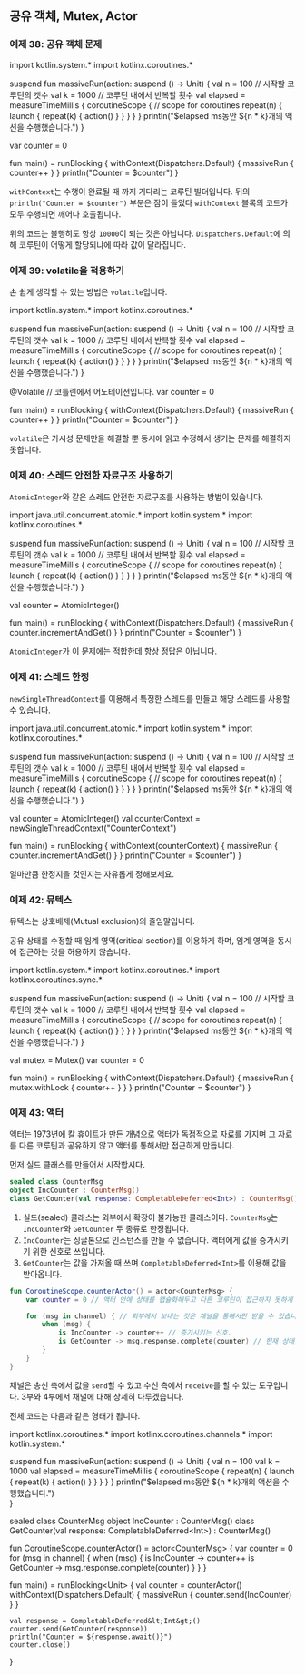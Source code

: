 ## 공유 객체, Mutex, Actor

### 예제 38: 공유 객체 문제

<div class="kotlin-playground" >
import kotlin.system.*
import kotlinx.coroutines.*

suspend fun massiveRun(action: suspend () -> Unit) {
    val n = 100 // 시작할 코루틴의 갯수
    val k = 1000 // 코루틴 내에서 반복할 횟수
    val elapsed = measureTimeMillis {
        coroutineScope { // scope for coroutines
            repeat(n) {
                launch {
                    repeat(k) { action() }
                }
            }
        }
    }
    println("$elapsed ms동안 ${n * k}개의 액션을 수행했습니다.")
}

var counter = 0

fun main() = runBlocking {
    withContext(Dispatchers.Default) {
        massiveRun {
            counter++
        }
    }
    println("Counter = $counter")
}
</div>

`withContext`는 수행이 완료될 때 까지 기다리는 코루틴 빌더입니다. 뒤의 `println("Counter = $counter")` 부분은 잠이 들었다 `withContext` 블록의 코드가 모두 수행되면 깨어나 호출됩니다.

위의 코드는 불행히도 항상 `10000`이 되는 것은 아닙니다. `Dispatchers.Default`에 의해 코루틴이 어떻게 할당되냐에 따라 값이 달라집니다.

### 예제 39: volatile을 적용하기

손 쉽게 생각할 수 있는 방법은 `volatile`입니다.

<div class="kotlin-playground" >
import kotlin.system.*
import kotlinx.coroutines.*

suspend fun massiveRun(action: suspend () -> Unit) {
    val n = 100 // 시작할 코루틴의 갯수
    val k = 1000 // 코루틴 내에서 반복할 횟수
    val elapsed = measureTimeMillis {
        coroutineScope { // scope for coroutines
            repeat(n) {
                launch {
                    repeat(k) { action() }
                }
            }
        }
    }
    println("$elapsed ms동안 ${n * k}개의 액션을 수행했습니다.")
}

@Volatile // 코틀린에서 어노테이션입니다.
var counter = 0

fun main() = runBlocking {
    withContext(Dispatchers.Default) {
        massiveRun {
            counter++
        }
    }
    println("Counter = $counter")
}
</div>

`volatile`은 가시성 문제만을 해결할 뿐 동시에 읽고 수정해서 생기는 문제를 해결하지 못합니다.

### 예제 40: 스레드 안전한 자료구조 사용하기

`AtomicInteger`와 같은 스레드 안전한 자료구조를 사용하는 방법이 있습니다.

<div class="kotlin-playground" >
import java.util.concurrent.atomic.*
import kotlin.system.*
import kotlinx.coroutines.*

suspend fun massiveRun(action: suspend () -> Unit) {
    val n = 100 // 시작할 코루틴의 갯수
    val k = 1000 // 코루틴 내에서 반복할 횟수
    val elapsed = measureTimeMillis {
        coroutineScope { // scope for coroutines
            repeat(n) {
                launch {
                    repeat(k) { action() }
                }
            }
        }
    }
    println("$elapsed ms동안 ${n * k}개의 액션을 수행했습니다.")
}

val counter = AtomicInteger()

fun main() = runBlocking {
    withContext(Dispatchers.Default) {
        massiveRun {
            counter.incrementAndGet()
        }
    }
    println("Counter = $counter")
}
</div>

`AtomicInteger`가 이 문제에는 적합한데 항상 정답은 아닙니다.

### 예제 41: 스레드 한정 

`newSingleThreadContext`를 이용해서 특정한 스레드를 만들고 해당 스레드를 사용할 수 있습니다.

<div class="kotlin-playground" >
import java.util.concurrent.atomic.*
import kotlin.system.*
import kotlinx.coroutines.*

suspend fun massiveRun(action: suspend () -> Unit) {
    val n = 100 // 시작할 코루틴의 갯수
    val k = 1000 // 코루틴 내에서 반복할 횟수
    val elapsed = measureTimeMillis {
        coroutineScope { // scope for coroutines
            repeat(n) {
                launch {
                    repeat(k) { action() }
                }
            }
        }
    }
    println("$elapsed ms동안 ${n * k}개의 액션을 수행했습니다.")
}

val counter = AtomicInteger()
val counterContext = newSingleThreadContext("CounterContext")

fun main() = runBlocking {
    withContext(counterContext) {
        massiveRun {
            counter.incrementAndGet()
        }
    }
    println("Counter = $counter")
}
</div>

얼마만큼 한정지을 것인지는 자유롭게 정해보세요.

### 예제 42: 뮤텍스

뮤텍스는 상호배제(Mutual exclusion)의 줄임말입니다.

공유 상태를 수정할 때 임계 영역(critical section)를 이용하게 하며, 임계 영역을 동시에 접근하는 것을 허용하지 않습니다.

<div class="kotlin-playground" >
import kotlin.system.*
import kotlinx.coroutines.*
import kotlinx.coroutines.sync.*

suspend fun massiveRun(action: suspend () -> Unit) {
    val n = 100 // 시작할 코루틴의 갯수
    val k = 1000 // 코루틴 내에서 반복할 횟수
    val elapsed = measureTimeMillis {
        coroutineScope { // scope for coroutines
            repeat(n) {
                launch {
                    repeat(k) { action() }
                }
            }
        }
    }
    println("$elapsed ms동안 ${n * k}개의 액션을 수행했습니다.")
}

val mutex = Mutex()
var counter = 0

fun main() = runBlocking {
    withContext(Dispatchers.Default) {
        massiveRun {
            mutex.withLock {
                counter++
            }
        }
    }
    println("Counter = $counter")
}
</div>

### 예제 43: 액터

액터는 1973년에 칼 휴이트가 만든 개념으로 액터가 독점적으로 자료를 가지며 그 자료를 다른 코루틴과 공유하지 않고 액터를 통해서만 접근하게 만듭니다.

먼저 실드 클래스를 만들어서 시작합시다.

```kotlin
sealed class CounterMsg
object IncCounter : CounterMsg()
class GetCounter(val response: CompletableDeferred<Int>) : CounterMsg()
```

1. 실드(sealed) 클래스는 외부에서 확장이 불가능한 클래스이다. `CounterMsg`는 `IncCounter`와 `GetCounter` 두 종류로 한정됩니다.
2. `IncCounter`는 싱글톤으로 인스턴스를 만들 수 없습니다. 액터에게 값을 증가시키기 위한 신호로 쓰입니다.
3. `GetCounter`는 값을 가져올 때 쓰며 `CompletableDeferred<Int>`를 이용해 값을 받아옵니다.

```kotlin
fun CoroutineScope.counterActor() = actor<CounterMsg> {
    var counter = 0 // 액터 안에 상태를 캡슐화해두고 다른 코루틴이 접근하지 못하게 합니다.

    for (msg in channel) { // 외부에서 보내는 것은 채널을 통해서만 받을 수 있습니다.(recieve)
        when (msg) {
            is IncCounter -> counter++ // 증가시키는 신호.
            is GetCounter -> msg.response.complete(counter) // 현재 상태를 반환합니다.
        }
    }
}
```

채널은 송신 측에서 값을 `send`할 수 있고 수신 측에서 `receive`를 할 수 있는 도구입니다. 3부와 4부에서 채널에 대해 상세히 다루겠습니다.

전체 코드는 다음과 같은 형태가 됩니다.

<div class="kotlin-playground" >
import kotlinx.coroutines.*
import kotlinx.coroutines.channels.*
import kotlin.system.*

suspend fun massiveRun(action: suspend () -> Unit) {
    val n = 100
    val k = 1000
    val elapsed = measureTimeMillis {
        coroutineScope {
            repeat(n) {
                launch {
                    repeat(k) { action() }
                }
            }
        }
    }
    println("$elapsed ms동안 ${n * k}개의 액션을 수행했습니다.")  
}

sealed class CounterMsg
object IncCounter : CounterMsg()
class GetCounter(val response: CompletableDeferred&lt;Int&gt;) : CounterMsg()

fun CoroutineScope.counterActor() = actor&lt;CounterMsg&gt; {
    var counter = 0
    for (msg in channel) {
        when (msg) {
            is IncCounter -> counter++
            is GetCounter -> msg.response.complete(counter)
        }
    }
}

fun main() = runBlocking&lt;Unit&gt; {
    val counter = counterActor()
    withContext(Dispatchers.Default) {
        massiveRun {
            counter.send(IncCounter)
        }
    }

    val response = CompletableDeferred&lt;Int&gt;()
    counter.send(GetCounter(response))
    println("Counter = ${response.await()}")
    counter.close()
}
</div>